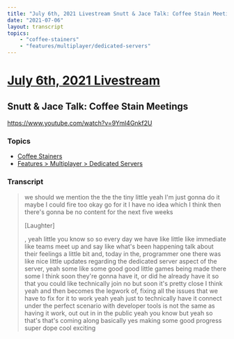 ```yaml
---
title: "July 6th, 2021 Livestream Snutt & Jace Talk: Coffee Stain Meetings"
date: "2021-07-06"
layout: transcript
topics:
    - "coffee-stainers"
    - "features/multiplayer/dedicated-servers"
---
```

# [July 6th, 2021 Livestream](../2021-07-06.md)
## Snutt & Jace Talk: Coffee Stain Meetings
https://www.youtube.com/watch?v=9Yml4Gnkf2U

### Topics
* [Coffee Stainers](../topics/coffee-stainers.md)
* [Features > Multiplayer > Dedicated Servers](../topics/features/multiplayer/dedicated-servers.md)

### Transcript

> we should we mention the the the tiny little yeah I'm just gonna do it maybe I could fire too okay go for it I have no idea which I think then there's gonna be no content for the next five weeks
>
> [Laughter]
>
>, yeah little you know so so every day we have like little like immediate like teams meet up and say like what's been happening talk about their feelings a little bit and, today in the, programmer one there was like nice little updates regarding the dedicated server aspect of the server, yeah some like some good good little games being made there some I think soon they're gonna have it, or did he already have it so that you could like technically join no but soon it's pretty close I think yeah and then becomes the legwork of, fixing all the issues that we have to fix for it to work yeah yeah just to technically have it connect under the perfect scenario with developer tools is not the same as having it work, out out in in the public yeah you know but yeah so that's that's coming along basically yes making some good progress super dope cool exciting
